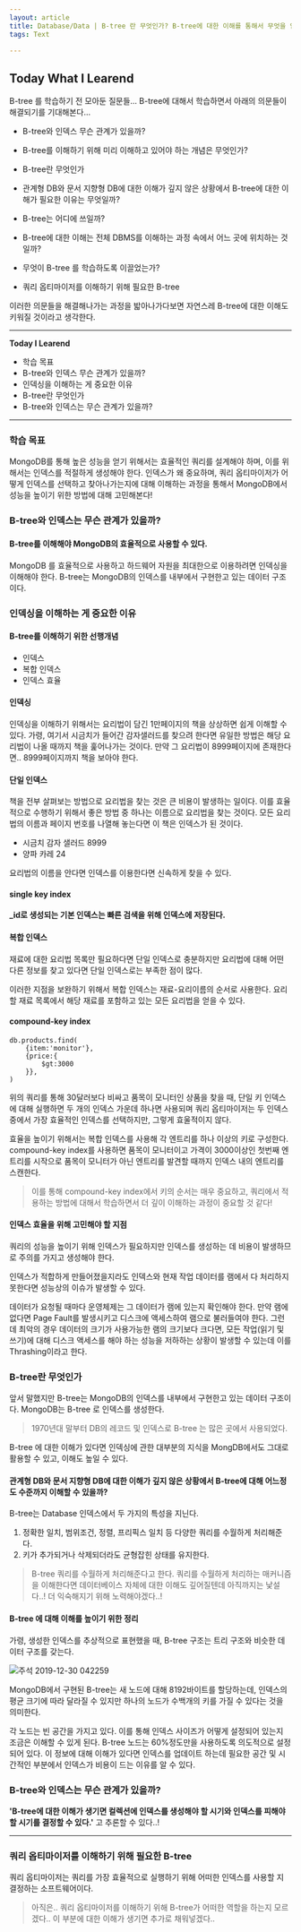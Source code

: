 ```yaml
---
layout: article
title: Database/Data | B-tree 란 무엇인가? B-tree에 대한 이해를 통해서 무엇을 얻을 수 있을까?
tags: Text

---
```


## **Today What I Learend**  

B-tree 를 학습하기 전 모아둔 질문들... B-tree에 대해서 학습하면서 아래의 의문들이 해결되기를 기대해본다...

- B-tree와 인덱스 무슨 관계가 있을까?
- B-tree를 이해하기 위해 미리 이해하고 있어야 하는 개념은 무엇인가?
- B-tree란 무엇인가
- 관계형 DB와 문서 지향형 DB에 대한 이해가 깊지 않은 상황에서 B-tree에 대한 이해가 필요한 이유는 무엇일까?
- B-tree는 어디에 쓰일까?
- B-tree에 대한 이해는 전체 DBMS를 이해하는 과정 속에서 어느 곳에 위치하는 것일까?
- 무엇이 B-tree 를 학습하도록 이끌었는가?

- 쿼리 옵티마이저를 이해하기 위해 필요한 B-tree

이러한 의문들을 해결해나가는 과정을 밟아나가다보면 자연스레 B-tree에 대한 이해도 키워질 것이라고 생각한다.


---
**Today I Learend**

- 학습 목표
- B-tree와 인덱스 무슨 관계가 있을까?
- 인덱싱을 이해하는 게 중요한 이유
- B-tree란 무엇인가
- B-tree와 인덱스는 무슨 관계가 있을까?


---

### 학습 목표

MongoDB를 통해 높은 성능을 얻기 위해서는 효율적인 쿼리를 설계해야 하며, 이를 위해서는 인덱스를 적절하게 생성해야 한다. 
인덱스가 왜 중요하며, 쿼리 옵티마이저가 어떻게 인덱스를 선택하고 찾아나가는지에 대해 이해하는 과정을 통해서 MongoDB에서 성능을 높이기 위한 방법에 대해 고민해본다!


### B-tree와 인덱스는 무슨 관계가 있을까?


#### B-tree를 이해해야 MongoDB의 효율적으로 사용할 수 있다. 
MongoDB 를 효율적으로 사용하고 하드웨어 자원을 최대한으로 이용하려면 인덱싱을 이해해야 한다. B-tree는 MongoDB의 인덱스를 내부에서 구현한고 있는 데이터 구조이다.


### 인덱싱을 이해하는 게 중요한 이유

#### B-tree를 이해하기 위한 선행개념
- 인덱스
- 복합 인덱스
- 인덱스 효율

#### 인덱싱
인덱싱을 이해하기 위해서는 요리법이 담긴 1만페이지의 책을 상상하면 쉽게 이해할 수 있다. 가령, 여기서 시금치가 들어간 감자샐러드를 찾으려 한다면 유일한 방법은 해당 요리법이 나올 때까지 책을 훑어나가는 것이다. 만약 그 요리법이 8999페이지에 존재한다면.. 8999페이지까지 책을 보아야 한다.

#### 단일 인덱스
책을 전부 살펴보는 방법으로 요리법을 찾는 것은 큰 비용이 발생하는 일이다. 이를 효율적으로 수행하기 위해서 좋은 방법 중 하나는 이름으로 요리법을 찾는 것이다. 모든 요리법의 이름과 페이지 번호를 나열해 놓는다면 이 책은 인덱스가 된 것이다.
- 시금치 감자 샐러드 8999
- 양파 카레 24

요리법의 이름을 안다면 인덱스를 이용한다면 신속하게 찾을 수 있다.

#### single key index
**_id로 생성되는 기본 인덱스는 빠른 검색을 위해 인덱스에 저장된다.**

#### 복합 인덱스
재료에 대한 요리법 목록만 필요하다면 단일 인덱스로 충분하지만 요리법에 대해 어떤 다른 정보를 찾고 있다면 단일 인덱스로는 부족한 점이 많다. 

이러한 지점을 보완하기 위해서 복합 인덱스는 재료-요리이름의 순서로 사용한다. 요리할 재료 목록에서 해당 재료를 포함하고 있는 모든 요리법을 얻을 수 있다. 

#### compound-key index

```mongodb  
db.products.find(
	{item:'monitor'},
	{price:{
		$gt:3000
	}},	
)

```

위의 쿼리를 통해 30달러보다 비싸고 품목이 모니터인 상품을 찾을 때, 단일 키 인덱스에 대해 실행하면 두 개의 인덱스 가운데 하나면 사용되며 쿼리 옵티마이저는 두 인덱스 중에서 가장 효율적인 인덱스를 선택하지만, 그렇게 효울적이지 않다.

효율을 높이기 위해서는 복합 인덱스를 사용해 각 엔트리를 하나 이상의 키로 구성한다. compound-key index를 사용하면 품목이 모니터이고 가격이 3000이상인 첫번째 엔트리를 시작으로 품목이 모니터가 아닌 엔트리를 발견할 때까지 인덱스 내의 엔트리를 스캔한다. 

> 이를 통해 compound-key index에서 키의 순서는 매우 중요하고, 쿼리에서 적용하는 방법에 대해서 학습하면서 더 깊이 이해하는 과정이 중요할 것 같다!



#### 인덱스 효율을 위해 고민해야 할 지점
쿼리의 성능을 높이기 위해 인덱스가 필요하지만 인덱스를 생성하는 데 비용이 발생하므로 주의를 가지고 생성해야 한다.

인덱스가 적합하게 만들어졌을지라도 인덱스와 현재 작업 데이터를 램에서 다 처리하지 못한다면 성능상의 이슈가 발생할 수 있다.

데이터가 요청될 때마다 운영체제는 그 데이터가 램에 있는지 확인해야 한다. 만약 램에 없다면 Page Fault를 발생시키고 디스크에 액세스하여 램으로 불러들여야 한다. 그런데 최악의 경우 데이터의 크기가 사용가능한 램의 크기보다 크다면, 모든 작업(읽기 및 쓰기)에 대해 디스크 액세스를 해야 하는 성능을 저하하는 상황이 발생할 수 있는데 이를 Thrashing이라고 한다. 




### B-tree란 무엇인가

앞서 말했지만 B-tree는 MongoDB의 인덱스를 내부에서 구현한고 있는 데이터 구조이다. MongoDB는 B-tree 로 인덱스를 생성한다.

> 1970년대 말부터 DB의 레코드 및 인덱스로 B-tree 는 많은 곳에서 사용되었다.

B-tree 에 대한 이해가 있다면 인덱싱에 관한 대부분의 지식을 MongDB에서도 그대로 활용할 수 있고, 이해도 높일 수 있다.


#### 관계형 DB와 문서 지향형 DB에 대한 이해가 깊지 않은 상황에서 B-tree에 대해 어느정도 수준까지 이해할 수 있을까?
B-tree는 Database 인덱스에서 두 가지의 특성을 지닌다. 
1. 정확한 일치, 범위조건, 정렬, 프리픽스 일치 등 다양한 쿼리를 수월하게 처리해준다.
1. 키가 추가되거나 삭제되더라도 균형잡힌 상태를 유지한다.

> B-tree 쿼리를 수월하게 처리해준다고 한다. 쿼리를 수월하게 처리하는 매커니즘을 이해한다면 데이터베이스 자체에 대한 이해도 깊어질텐데 아직까지는 낯설다..! 더 익숙해지기 위해 노력해야겠다..!


#### B-tree 에 대해 이해를 높이기 위한 정리
가령, 생성한 인덱스를 추상적으로 표현했을 때, B-tree 구조는 트리 구조와 비슷한 데이터 구조를 갖는다. 

![주석 2019-12-30 042259](https://user-images.githubusercontent.com/40027211/71561659-a3e2f600-2abc-11ea-8190-451f61bd7fe5.png)


MongoDB에서 구현된 B-tree는 새 노드에 대해 8192바이트를 할당하는데, 인덱스의 평균 크기에 따라 달라질 수 있지만 하나의 노드가 수백개의 키를 가질 수 있다는 것을 의미한다. 

각 노드는 빈 공간을 가지고 있다. 이를 통해 인덱스 사이즈가 어떻게 설정되어 있는지 조금은 이해할 수 있게 된다. B-tree 노드는 60%정도만을 사용하도록 의도적으로 설정되어 있다. 이 정보에 대해 이해가 있다면 인덱스를 업데이트 하는데 필요한 공간 및 시간적인 부분에서 인덱스가 비용이 드는 이유를 알 수 있다. 

### B-tree와 인덱스는 무슨 관계가 있을까?
**'B-tree에 대한 이해가 생기면 컬렉션에 인덱스를 생성해야 할 시기와 인덱스를 피해야 할 시기를 결정할 수 있다.'** 고 추론할 수 있다..! 



---


### 쿼리 옵티마이저를 이해하기 위해 필요한 B-tree

쿼리 옵티마이저는 쿼리를 가장 효율적으로 실행하기 위해 어떠한 인덱스를 사용할 지 결정하는 소프트웨어이다. 

> 아직은.. 쿼리 옵티마이저를 이해하기 위해 B-tree가 어떠한 역할을 하는지 모르겠다.. 이 부분에 대한 이해가 생기면 추가로 채워넣겠다..


